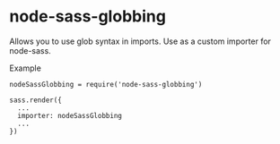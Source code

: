 # node-sass-globbing

Allows you to use glob syntax in imports. Use as a custom importer for node-sass.

Example
````
nodeSassGlobbing = require('node-sass-globbing')

sass.render({
  ...
  importer: nodeSassGlobbing
  ...
})
````
